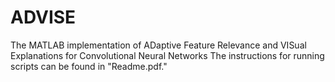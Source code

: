 # ADVISE
The MATLAB implementation of ADaptive Feature Relevance and VISual Explanations for Convolutional Neural Networks
The instructions for running scripts can be found in "Readme.pdf."
